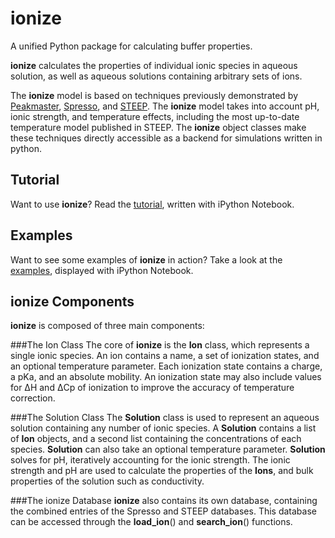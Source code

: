ionize
=====
A unified Python package for calculating buffer properties.

**ionize** calculates the properties of individual ionic species in
aqueous solution, as well as aqueous solutions containing arbitrary
sets of ions.

The **ionize** model is based on techniques previously demonstrated by
[Peakmaster][peakmaster], [Spresso][Spresso], and [STEEP][STEEP]. The **ionize**
model takes into account pH, ionic strength, and temperature effects, including
the  most up-to-date temperature model published in STEEP. The **ionize** object
classes make these techniques directly accessible as a backend for simulations
written in python.

Tutorial
--------
Want to use **ionize**? Read the [tutorial][tutorial], written with iPython
Notebook.

Examples
--------
Want to see some examples of **ionize** in action? Take a look at the
[examples][examples], displayed with iPython Notebook.

ionize Components
-----------------
**ionize** is composed of three main components:

###The Ion Class
The core of **ionize** is the **Ion** class, which  represents a single ionic
species. An ion contains a name, a set of ionization states, and an optional
temperature parameter. Each ionization state contains a charge, a pKa, and
an absolute mobility. An ionization  state may also include values for
&Delta;H and &Delta;Cp of ionization to improve the accuracy of temperature
correction.

###The Solution Class
The **Solution** class is used to represent an aqueous solution containing any
number of ionic species. A **Solution** contains a list of **Ion** objects, and
a second list containing the concentrations of each species. **Solution** can
also take an optional temperature parameter. **Solution** solves for pH,
iteratively accounting for the ionic strength. The ionic strength and pH are
used to calculate the properties of the **Ions**, and bulk properties of the
solution such as conductivity.

###The ionize Database
**ionize** also contains its own database, containing the combined entries of
the Spresso and STEEP databases. This database can be accessed through the
**load_ion**() and **search_ion**() functions.


[peakmaster]: http://web.natur.cuni.cz/gas/ "Peakmaster"
[Spresso]: http://stanfordspresso.blogspot.com/ "Spresso"
[STEEP]: http://microfluidics.stanford.edu/download/ "STEEP"
[tutorial]: http://nbviewer.ipython.org/github/lewisamarshall/ionize/blob/master/tutorial.ipynb  "ionize Tutorial"
[examples]: http://nbviewer.ipython.org/github/lewisamarshall/ionize/blob/master/examples.ipynb  "ionize Examples"
